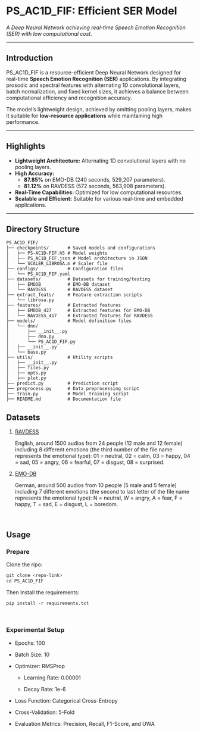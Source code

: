 # PS_AC1D_FIF: Efficient SER Model  
*A Deep Neural Network achieving real-time Speech Emotion Recognition (SER) with low computational cost.*


---

## Introduction  
PS_AC1D_FIF is a resource-efficient Deep Neural Network designed for real-time **Speech Emotion Recognition (SER)** applications. By integrating prosodic and spectral features with alternating 1D convolutional layers, batch normalization, and fixed kernel sizes, it achieves a balance between computational efficiency and recognition accuracy.  

The model’s lightweight design, achieved by omitting pooling layers, makes it suitable for **low-resource applications** while maintaining high performance.

---

## Highlights  
- **Lightweight Architecture:** Alternating 1D convolutional layers with no pooling layers.  
- **High Accuracy:**  
  - **87.85%** on EMO-DB (240 seconds, 529,207 parameters).  
  - **81.12%** on RAVDESS (572 seconds, 563,908 parameters).  
- **Real-Time Capabilities:** Optimized for low computational resources.  
- **Scalable and Efficient:** Suitable for various real-time and embedded applications.

---

## Directory Structure  


```
PS_AC1D_FIF/
├── checkpoints/       # Saved models and configurations
│   ├── PS-AC1D-FIF.h5 # Model weights
│   ├── PS_AC1D_FIF.json # Model architecture in JSON
│   └── SCALER_LIBROSA.m # Scaler file
├── configs/           # Configuration files
│   └── PS_AC1D_FIF.yaml
├── datasets/          # Datasets for training/testing
│   ├── EMODB          # EMO-DB dataset
│   └── RAVDESS        # RAVDESS dataset
├── extract_feats/     # Feature extraction scripts
│   └── librosa.py
├── features/          # Extracted features
│   ├── EMODB_427      # Extracted features for EMO-DB
│   └── RAVDESS_417    # Extracted features for RAVDESS
├── models/            # Model definition files
│   └── dnn/
│       ├── __init__.py
│       ├── dnn.py
│       └── PS_AC1D_FIF.py
│   ├── __init__.py
│   └── base.py
├── utils/             # Utility scripts
│   ├── __init__.py
│   ├── files.py
│   ├── opts.py
│   ├── plot.py
├── predict.py         # Prediction script
├── preprocess.py      # Data preprocessing script
├── train.py           # Model training script
├── README.md          # Documentation file

```


## Datasets

1. [RAVDESS](https://www.kaggle.com/datasets/uwrfkaggler/ravdess-emotional-speech-audio)

   English, around 1500 audios from 24 people (12 male and 12 female) including 8 different emotions (the third number of the file name represents the emotional type): 01 = neutral, 02 = calm, 03 = happy, 04 = sad, 05 = angry, 06 = fearful, 07 = disgust, 08 = surprised.

2. [EMO-DB](https://www.kaggle.com/datasets/piyushagni5/berlin-database-of-emotional-speech-emodb)

   German, around 500 audios from 10 people (5 male and 5 female) including 7 different emotions (the second to last letter of the file name represents the emotional type): N = neutral, W = angry, A = fear, F = happy, T = sad, E = disgust, L = boredom.

&nbsp;

## Usage

### Prepare

Clone the ripo:


```python
git clone <repo-link>
cd PS_AC1D_FIF
```

Then Install the requirements:
```python
pip install -r requirements.txt
```

&nbsp;

### Experimental Setup

* Epochs: 100

* Batch Size: 10

* Optimizer: RMSProp
	
  * Learning Rate: 0.00001

  * Decay Rate: 1e-6

* Loss Function: Categorical Cross-Entropy

* Cross-Validation: 5-Fold

* Evaluation Metrics: Precision, Recall, F1-Score, and UWA

&nbsp;
